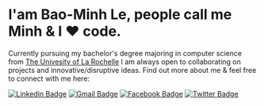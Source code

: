 <h1>I'am Bao-Minh Le, people call me Minh  & I ❤️ code.</h1>

Currently pursuing my bachelor's degree majoring in computer science from [The Univesity of La Rochelle](https://www.univ-larochelle.fr/)
I am always open to collaborating on projects and innovative/disruptive ideas. Find out more about me & feel free to connect with me here:

[![Linkedin Badge](https://img.shields.io/badge/-BaoMinhLE-blue?style=flat-square&logo=Linkedin&logoColor=white&link=https://www.linkedin.com/in/bao-minh-le-a4094a1ba/)](https://www.linkedin.com/in/bao-minh-le-a4094a1ba/)
[![Gmail Badge](https://img.shields.io/badge/-minh.lebao99@gmail.com-c14438?style=flat-square&logo=Gmail&logoColor=white&link=mailto:minh.lebao99@gmail.com)](mailto:minh.lebao99@gmail.com)
[![Facebook Badge](https://img.shields.io/badge/-LEBaoMinh-blue?style=flat-square&logo=Facebook&logoColor=white&link=https://www.facebook.com/lebaominh97/)](https://www.facebook.com/lebaominh97/)
[![Twitter Badge](https://img.shields.io/badge/-LEBaoMinh-blue?style=flat-square&logo=Twitter&logoColor=black&link=https://twitter.com/TakeMeWithU099)](https://twitter.com/TakeMeWithU099)

